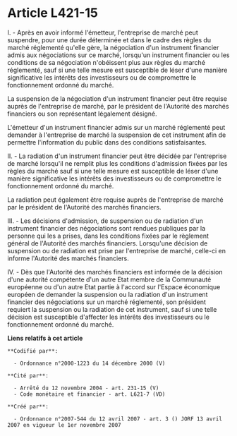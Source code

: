 # Article L421-15

I. - Après en avoir informé l'émetteur, l'entreprise de marché peut suspendre, pour une durée déterminée et dans le cadre des
règles du marché réglementé qu'elle gère, la négociation d'un instrument financier admis aux négociations sur ce marché,
lorsqu'un instrument financier ou les conditions de sa négociation n'obéissent plus aux règles du marché réglementé, sauf si
une telle mesure est susceptible de léser d'une manière significative les intérêts des investisseurs ou de compromettre le
fonctionnement ordonné du marché.

La suspension de la négociation d'un instrument financier peut être requise auprès de l'entreprise de marché, par le
président de l'Autorité des marchés financiers ou son représentant légalement désigné.

L'émetteur d'un instrument financier admis sur un marché réglementé peut demander à l'entreprise de marché la suspension de
cet instrument afin de permettre l'information du public dans des conditions satisfaisantes.

II. - La radiation d'un instrument financier peut être décidée par l'entreprise de marché lorsqu'il ne remplit plus les
conditions d'admission fixées par les règles du marché sauf si une telle mesure est susceptible de léser d'une manière
significative les intérêts des investisseurs ou de compromettre le fonctionnement ordonné du marché.

La radiation peut également être requise auprès de l'entreprise de marché par le président de l'Autorité des marchés
financiers.

III. - Les décisions d'admission, de suspension ou de radiation d'un instrument financier des négociations sont rendues
publiques par la personne qui les a prises, dans les conditions fixées par le règlement général de l'Autorité des marchés
financiers. Lorsqu'une décision de suspension ou de radiation est prise par l'entreprise de marché, celle-ci en informe
l'Autorité des marchés financiers.

IV. - Dès que l'Autorité des marchés financiers est informée de la décision d'une autorité compétente d'un autre Etat membre
de la Communauté européenne ou d'un autre Etat partie à l'accord sur l'Espace économique européen de demander la suspension
ou la radiation d'un instrument financier des négociations sur un marché réglementé, son président requiert la suspension ou
la radiation de cet instrument, sauf si une telle décision est susceptible d'affecter les intérêts des investisseurs ou le
fonctionnement ordonné du marché.

**Liens relatifs à cet article**

	**Codifié par**:

	  - Ordonnance n°2000-1223 du 14 décembre 2000 (V)

	**Cité par**:

	  - Arrêté du 12 novembre 2004 - art. 231-15 (V)
	  - Code monétaire et financier - art. L621-7 (VD)

	**Créé par**:

	  - Ordonnance n°2007-544 du 12 avril 2007 - art. 3 () JORF 13 avril 2007 en vigueur le 1er novembre 2007
